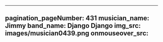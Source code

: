 ------
pagination_pageNumber: 431
musician_name: Jimmy
band_name: Django Django
img_src: images/musician0439.png
onmouseover_src: 
------